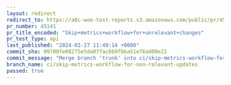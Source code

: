 ```yaml
---
layout: redirect
redirect_to: https://a8c-woo-test-reports.s3.amazonaws.com/public/pr/45141/api/index.html
pr_number: 45141
pr_title_encoded: "Skip+metrics+workflow+for+unrelevant+changes"
pr_test_type: api
last_published: "2024-02-27 11:49:14 +0000"
commit_sha: 99700fe08275e5da07fac6b9fbba51e76ad00e22
commit_message: "Merge branch 'trunk' into ci/skip-metrics-workflow-for-non-relevant-u…"
branch_name: ci/skip-metrics-workflow-for-non-relevant-updates
passed: true
---
```

